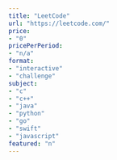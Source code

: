 ```yaml
---
title: "LeetCode"
url: "https://leetcode.com/"
price: 
- "0"
pricePerPeriod: 
- "n/a"
format: 
- "interactive"
- "challenge"
subject: 
- "c"
- "c++"
- "java"
- "python"
- "go"
- "swift"
- "javascript"
featured: "n"
---
```

